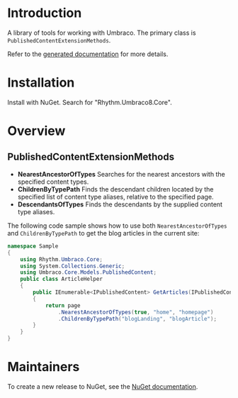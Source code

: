 # Introduction

A library of tools for working with Umbraco. The primary class is `PublishedContentExtensionMethods`.

Refer to the [generated documentation](docs/generated.md) for more details.

# Installation

Install with NuGet. Search for "Rhythm.Umbraco8.Core".

# Overview

## PublishedContentExtensionMethods

* **NearestAncestorOfTypes** Searches for the nearest ancestors with the specified content types.
* **ChildrenByTypePath** Finds the descendant children located by the specified list of content type aliases, relative to the specified page.
* **DescendantsOfTypes** Finds the descendants by the supplied content type aliases.

The following code sample shows how to use both `NearestAncestorOfTypes` and `ChildrenByTypePath` to get the blog articles in the current site:

```c#
namespace Sample
{
    using Rhythm.Umbraco.Core;
    using System.Collections.Generic;
    using Umbraco.Core.Models.PublishedContent;
    public class ArticleHelper
    {
        public IEnumerable<IPublishedContent> GetArticles(IPublishedContent page)
        {
            return page
                .NearestAncestorOfTypes(true, "home", "homepage")
                .ChildrenByTypePath("blogLanding", "blogArticle");
        }
    }
}
```

# Maintainers

To create a new release to NuGet, see the [NuGet documentation](docs/nuget.md).
